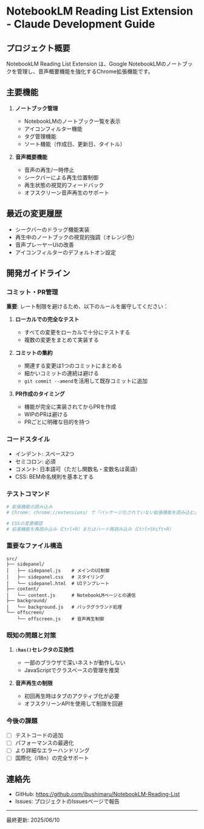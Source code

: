 # NotebookLM Reading List Extension - Claude Development Guide

## プロジェクト概要
NotebookLM Reading List Extension は、Google NotebookLMのノートブックを管理し、音声概要機能を強化するChrome拡張機能です。

## 主要機能
1. **ノートブック管理**
   - NotebookLMのノートブック一覧を表示
   - アイコンフィルター機能
   - タグ管理機能
   - ソート機能（作成日、更新日、タイトル）

2. **音声概要機能**
   - 音声の再生/一時停止
   - シークバーによる再生位置制御
   - 再生状態の視覚的フィードバック
   - オフスクリーン音声再生のサポート

## 最近の変更履歴
- シークバーのドラッグ機能実装
- 再生中のノートブックの視覚的強調（オレンジ色）
- 音声プレーヤーUIの改善
- アイコンフィルターのデフォルトオン設定

## 開発ガイドライン

### コミット・PR管理
**重要**: レート制限を避けるため、以下のルールを厳守してください：

1. **ローカルでの完全なテスト**
   - すべての変更をローカルで十分にテストする
   - 複数の変更をまとめて実装する

2. **コミットの集約**
   - 関連する変更は1つのコミットにまとめる
   - 細かいコミットの連続は避ける
   - `git commit --amend`を活用して既存コミットに追加

3. **PR作成のタイミング**
   - 機能が完全に実装されてからPRを作成
   - WIPのPRは避ける
   - PRごとに明確な目的を持つ

### コードスタイル
- インデント: スペース2つ
- セミコロン: 必須
- コメント: 日本語可（ただし関数名・変数名は英語）
- CSS: BEM命名規則を基本とする

### テストコマンド
```bash
# 拡張機能の読み込み
# Chrome: chrome://extensions/ で「パッケージ化されていない拡張機能を読み込む」

# CSSの変更確認
# 拡張機能を再読み込み（Ctrl+R）またはハード再読み込み（Ctrl+Shift+R）
```

### 重要なファイル構造
```
src/
├── sidepanel/
│   ├── sidepanel.js    # メインのUI制御
│   ├── sidepanel.css   # スタイリング
│   └── sidepanel.html  # UIテンプレート
├── content/
│   └── content.js      # NotebookLMページとの通信
├── background/
│   └── background.js   # バックグラウンド処理
└── offscreen/
    └── offscreen.js    # 音声再生制御
```

### 既知の問題と対策
1. **`:has()`セレクタの互換性**
   - 一部のブラウザで深いネストが動作しない
   - JavaScriptでクラスベースの管理を推奨

2. **音声再生の制限**
   - 初回再生時はタブのアクティブ化が必要
   - オフスクリーンAPIを使用して制限を回避

### 今後の課題
- [ ] テストコードの追加
- [ ] パフォーマンスの最適化
- [ ] より詳細なエラーハンドリング
- [ ] 国際化（i18n）の完全サポート

## 連絡先
- GitHub: https://github.com/ibushimaru/NotebookLM-Reading-List
- Issues: プロジェクトのIssuesページで報告

---
最終更新: 2025/06/10